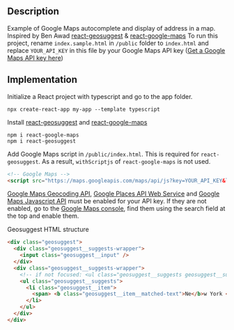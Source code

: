 ## Description

Example of Google Maps autocomplete and display of address in a map.
Inspired by Ben Awad [react-geosuggest](https://youtu.be/-QQnzDVcTCo) & [react-google-maps](https://youtu.be/xLlIgokKiLc)
To run this project, rename `index.sample.html` in `/public` folder to `index.html` and replace `YOUR_API_KEY` in this file by your Google Maps API key ([Get a Google Maps API key here](https://cloud.google.com/maps-platform))

## Implementation

Initialize a React project with typescript and go to the app folder.

```
npx create-react-app my-app --template typescript
```

Install [react-geosuggest](https://github.com/ubilabs/react-geosuggest) and [react-google-maps](https://github.com/tomchentw/react-google-maps)

```
npm i react-google-maps
npm i react-geosuggest
```

Add Google Maps script in `/public/index.html`. This is required for `react-geosuggest`.
As a result, `withScriptjs` of `react-google-maps` is not used.

```html
<!-- Google Maps -->
<script src="https://maps.googleapis.com/maps/api/js?key=YOUR_API_KEY&libraries=places"></script>
```

[Google Maps Geocoding API](https://developers.google.com/maps/documentation/geocoding/start), [Google Places API Web Service](https://developers.google.com/places/web-service/intro) and [Google Maps Javascript API](https://developers.google.com/maps/documentation/javascript/tutorial) must be enabled for your API key. If they are not enabled, go to the [Google Maps console](https://console.cloud.google.com/google/maps-apis/overview), find them using the search field at the top and enable them.

Geosuggest HTML structure

```html
<div class="geosuggest">
  <div class="geosuggest__suggests-wrapper">
    <input class="geosuggest__input" />
  </div>
  <div class="geosuggest__suggests-wrapper">
    <!-- if not focused: <ul class="geosuggest__suggests geosuggest__suggests--hidden">  -->
    <ul class="geosuggest__suggests">
      <li class="geosuggest__item">
        <span> <b class="geosuggest__item__matched-text">Ne</b>w York </span>
      </li>
    </ul>
  </div>
</div>
```
